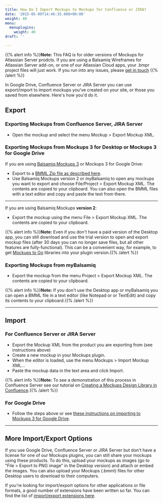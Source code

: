 ```yaml
---
title: How Do I Import Mockups to Mockups for Confluence or JIRA?
date: '2015-05-09T14:46:35.000+00:00'
weight: 40
menu:
  menuplugins:
    weight: 40
draft: ''

---
```


{{% alert info %}}**Note:** This FAQ is for older versions of Mockups for Atlassian Server prodcts. If you are using a Balsamiq Wireframes for Atlassian Server add-on, or one of our Atlassian Cloud apps, your .bmpr project files will just work. If you run into any issues, please [get in touch](mailto:support@balsamiq.com)  {{% /alert %}}

In Google Drive, Confluence Server or JIRA Server you can use export/import to import mockups you've created on your site, or those you saved from elsewhere. Here's how you'd do it.

## Export

### Exporting Mockups from Confluence Server, JIRA Server 

*   Open the mockup and select the menu Mockup > Export Mockup XML.

### Exporting Mockups from Mockups 3 for Desktop or Mockups 3 for Google Drive

If you are using [Balsamiq Mockups 3](https://docs.balsamiq.com/desktop/intro/) or Mockups 3 for Google Drive:

*   Export to a [BMML Zip file as described here](https://docs.balsamiq.com/desktop/exporting/#exporting-for-use-in-a-previous-version).
*   Use Balsamiq Mockups version 2 or myBalsamiq to open any mockups you want to export and choose File/Project > Export Mockup XML. The contents are copied to your clipboard. You can also open the BMML files with a text editor and copy and paste the text from there.

* * *

If you are using Balsamiq Mockups **version 2**:

*   Export the mockup using the menu File > Export Mockup XML. The contents are copied to your clipboard.

{{% alert info %}}**Note:** Even if you don't have a paid version of the Desktop app, you can still download and use the trial version to open and export mockup files (after 30 days you can no longer save files, but all other features are fully-functional). This can be a convenient way, for example, to get [Mockups to Go](https://mockupstogo.mybalsamiq.com) libraries into your plugin version.{{% /alert %}}

### Exporting Mockups from myBalsamiq

*   Export the mockup from the menu Project > Export Mockup XML. The contents are copied to your clipboard.

{{% alert info %}}**Note:** If you don't use the Desktop app or myBalsamiq you can open a BMML file in a text editor (like Notepad or or TextEdit) and copy its contents to your clipboard.{{% /alert %}}

* * *

## Import

### For Confluence Server or JIRA Server

*   Export the Mockup XML from the product you are exporting from (see instructions above)
*   Create a new mockup in your Mockups plugin.
*   When the editor is loaded, use the menu Mockups > Import Mockup XML...
*   Paste the mockup data in the text area and click Import.

{{% alert info %}}**Note:** To see a demonstration of this process in Confluence Server see our tutorial on [Creating a Mockups Design Library in Confluence](/tutorials/confluencesymbollibrary/).{{% /alert %}}

### For Google Drive

*   Follow the steps above or see [these instructions on importing to Mockups 3 for Google Drive](https://docs.balsamiq.com/google-drive/intro/#importing-from-other-versions-of-balsamiq-mockups).

* * *

## More Import/Export Options

If you use Google Drive, Confluence Server or JIRA Server but don't have a license for one of our Mockups plugins, you can still share your mockups using these products. To do this, upload your mockups as images (go to "File > Export to PNG image" in the Desktop version) and attach or embed the images. You can also upload your Mockups (.bmml) files for other Desktop users to download to their computers.

If you're looking for import/export options for other applications or file formats, a good number of extensions have been written so far. You can find the list of [import/export extensions here](/resources/extensions/).
